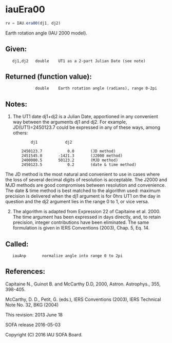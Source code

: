 # iauEra00

```js
rv = IAU.era00(dj1, dj2)
```

Earth rotation angle (IAU 2000 model).

## Given:
```
   dj1,dj2   double    UT1 as a 2-part Julian Date (see note)
```

## Returned (function value):
```
             double    Earth rotation angle (radians), range 0-2pi
```

## Notes:

1) The UT1 date dj1+dj2 is a Julian Date, apportioned in any
   convenient way between the arguments dj1 and dj2.  For example,
   JD(UT1)=2450123.7 could be expressed in any of these ways,
   among others:

```
           dj1            dj2

       2450123.7           0.0       (JD method)
       2451545.0       -1421.3       (J2000 method)
       2400000.5       50123.2       (MJD method)
       2450123.5           0.2       (date & time method)
```

   The JD method is the most natural and convenient to use in
   cases where the loss of several decimal digits of resolution
   is acceptable.  The J2000 and MJD methods are good compromises
   between resolution and convenience.  The date & time method is
   best matched to the algorithm used:  maximum precision is
   delivered when the dj1 argument is for 0hrs UT1 on the day in
   question and the dj2 argument lies in the range 0 to 1, or vice
   versa.

2) The algorithm is adapted from Expression 22 of Capitaine et al.
   2000.  The time argument has been expressed in days directly,
   and, to retain precision, integer contributions have been
   eliminated.  The same formulation is given in IERS Conventions
   (2003), Chap. 5, Eq. 14.

## Called:
```
   iauAnp       normalize angle into range 0 to 2pi
```

## References:

   Capitaine N., Guinot B. and McCarthy D.D, 2000, Astron.
   Astrophys., 355, 398-405.

   McCarthy, D. D., Petit, G. (eds.), IERS Conventions (2003),
   IERS Technical Note No. 32, BKG (2004)

This revision:  2013 June 18

SOFA release 2016-05-03

Copyright (C) 2016 IAU SOFA Board.